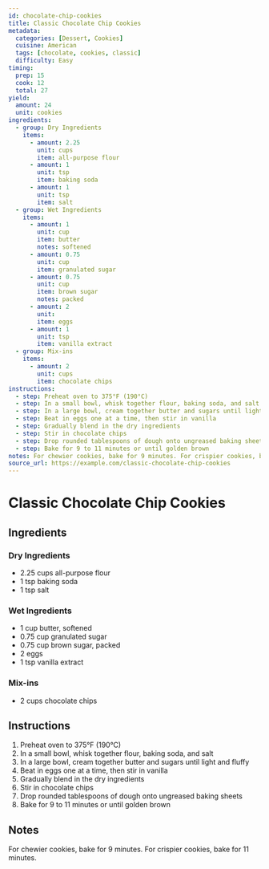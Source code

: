 ```yaml
---
id: chocolate-chip-cookies
title: Classic Chocolate Chip Cookies
metadata:
  categories: [Dessert, Cookies]
  cuisine: American
  tags: [chocolate, cookies, classic]
  difficulty: Easy
timing:
  prep: 15
  cook: 12
  total: 27
yield:
  amount: 24
  unit: cookies
ingredients:
  - group: Dry Ingredients
    items:
      - amount: 2.25
        unit: cups
        item: all-purpose flour
      - amount: 1
        unit: tsp
        item: baking soda
      - amount: 1
        unit: tsp
        item: salt
  - group: Wet Ingredients
    items:
      - amount: 1
        unit: cup
        item: butter
        notes: softened
      - amount: 0.75
        unit: cup
        item: granulated sugar
      - amount: 0.75
        unit: cup
        item: brown sugar
        notes: packed
      - amount: 2
        unit: 
        item: eggs
      - amount: 1
        unit: tsp
        item: vanilla extract
  - group: Mix-ins
    items:
      - amount: 2
        unit: cups
        item: chocolate chips
instructions:
  - step: Preheat oven to 375°F (190°C)
  - step: In a small bowl, whisk together flour, baking soda, and salt
  - step: In a large bowl, cream together butter and sugars until light and fluffy
  - step: Beat in eggs one at a time, then stir in vanilla
  - step: Gradually blend in the dry ingredients
  - step: Stir in chocolate chips
  - step: Drop rounded tablespoons of dough onto ungreased baking sheets
  - step: Bake for 9 to 11 minutes or until golden brown
notes: For chewier cookies, bake for 9 minutes. For crispier cookies, bake for 11 minutes.
source_url: https://example.com/classic-chocolate-chip-cookies
---
```


# Classic Chocolate Chip Cookies

## Ingredients

### Dry Ingredients
- 2.25 cups all-purpose flour
- 1 tsp baking soda
- 1 tsp salt

### Wet Ingredients
- 1 cup butter, softened
- 0.75 cup granulated sugar
- 0.75 cup brown sugar, packed
- 2 eggs
- 1 tsp vanilla extract

### Mix-ins
- 2 cups chocolate chips

## Instructions

1. Preheat oven to 375°F (190°C)
2. In a small bowl, whisk together flour, baking soda, and salt
3. In a large bowl, cream together butter and sugars until light and fluffy
4. Beat in eggs one at a time, then stir in vanilla
5. Gradually blend in the dry ingredients
6. Stir in chocolate chips
7. Drop rounded tablespoons of dough onto ungreased baking sheets
8. Bake for 9 to 11 minutes or until golden brown

## Notes
For chewier cookies, bake for 9 minutes. For crispier cookies, bake for 11 minutes. 